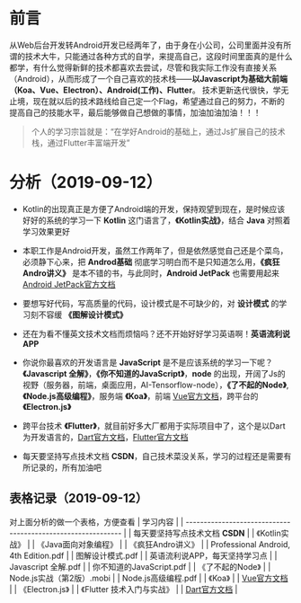 # 前言
从Web后台开发转Android开发已经两年了，由于身在小公司，公司里面并没有所谓的技术大牛，只能通过各种方式的自学，来提高自己，这段时间里面真的是什么都学，有什么觉得新鲜的技术都喜欢去尝试，尽管和我实际工作没有直接关系（Android），从而形成了一个自己喜欢的技术栈——**以Javascript为基础大前端（Koa、Vue、Electron）、Android(工作)、Flutter**。
技术更新迭代很快，学无止境，现在就以后的技术路线给自己定一个Flag，希望通过自己的努力，不断的提高自己的技能水平，最后能够做自己想做的事情，加油加油加油！！！

> 个人的学习宗旨就是：“在学好Android的基础上，通过Js扩展自己的技术栈，通过Flutter丰富端开发”

#	分析（2019-09-12）
-	Kotlin的出现真正是方便了Android端的开发，保持观望到现在，是时候应该好好的系统的学习一下 **Kotlin** 这门语言了，**《Kotlin实战》**，结合 **Java** 对照着学习效果更好

-	本职工作是Android开发，虽然工作两年了，但是依然感觉自己还是个菜鸟，必须静下心来，把 **Androd基础** 彻底学习明白而不是只知道怎么用，**《疯狂Andro讲义》** 是本不错的书，与此同时，**Android JetPack** 也需要用起来[Android JetPack官方文档](https://developer.android.com/jetpack)

-	要想写好代码，写高质量的代码，设计模式是不可缺少的，对 **设计模式** 的学习刻不容缓 **《图解设计模式》**

-	还在为看不懂英文技术文档而烦恼吗？还不开始好好学习英语啊！**英语流利说APP**

-	你说你最喜欢的开发语言是 **JavaScript** 是不是应该系统的学习一下呢？**《Javascript 全解》**，**《你不知道的JavaScript》**，**node** 的出现，开阔了Js的视野（服务器，前端，桌面应用，AI-Tensorflow-node），**《了不起的Node》**, **《Node.js高级编程》**，服务端 **《Koa》**，前端 [Vue官方文档](https://cn.vuejs.org/v2/guide/routing.html)，跨平台的 **《Electron.js》**

- 跨平台技术 **《Flutter》**，就目前好多大厂都用于实际项目中了，这个是以Dart为开发语言的，[Dart官方文档](http://dart.goodev.org/guides/language/language-tour)，[Flutter官方文档](https://flutterchina.club/get-started/install/)

- 每天要坚持写点技术文档 **CSDN**，自己技术菜没关系，学习的过程还是需要有所记录的，所有加油吧

##	表格记录（2019-09-12）
对上面分析的做一个表格，方便查看
| 学习内容                                                     |
| ------------------------------------------------------------ |
| 每天要坚持写点技术文档 **CSDN**                              |
| 《Kotlin实战》                                               |
| 《Java面向对象编程》                                         |
| 《疯狂Andro讲义》                                            |
| Professional Android, 4th Edition.pdf                        |
| 图解设计模式.pdf                                             |
| 英语流利说APP，每天坚持学习点                                |
| Javascript 全解.pdf                                          |
| 你不知道的JavaScript.pdf                                     |
| 《了不起的Node》                                             |
| Node.js实战（第2版）.mobi                                    |
| Node.js高级编程.pdf                                          |
| 《Koa》                                                      |
| [Vue官方文档](https://cn.vuejs.org/v2/guide/routing.html)    |
| 《Electron.js》                                              |
| 《Flutter 技术入门与实战》                                   |
| [Dart官方文档](http://dart.goodev.org/guides/language/language-tour) |

